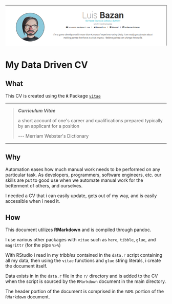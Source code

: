 [![](./img/cvPreview.png)](https://github.com/luisquid/CV/blob/master/CV.pdf)

# My Data Driven CV

## What

This CV is created using the **`R`** Package [`vitae`](https://github.com/mitchelloharawild/vitae)

---

> _**Curriculum Vitae**_
>
> a short account of one's career and qualifications prepared typically by an applicant for a position
>
> --- Merriam Webster's Dictionary

---


## Why

Automation eases how much manual work needs to be performed on any particular task. As developers, programmers, software engineers, etc. our skills are put to good use when we automate manual work for the betterment of others, and ourselves.

I needed a CV that i can easily update, gets out of my way, and is easily accessible when i need it.

## How

This document utilizes **RMarkdown** and is compiled through pandoc.

I use various other packages with `vitae` such as `here`, `tibble`, `glue`, and `magrittr` (for the pipe _`%>%`_)

With RStudio i read in my _tribbles_ contained in the `data.r` script containing all my data, then using the `vitae` functions and `glue` string literals, i create the document itself.

Data exists in in the `data.r` file in the `r/` directory and is added to the CV when the script is sourced by the `RMarkdown` document in the main directory.

The header portion of the document is comprised in the `YAML` portion of the `RMarkdown` document.
